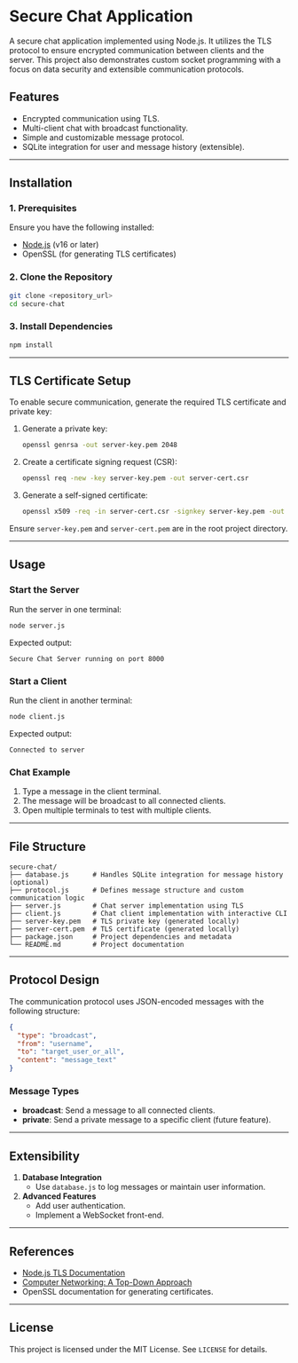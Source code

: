 # Secure Chat Application

A secure chat application implemented using Node.js. It utilizes the TLS protocol to ensure encrypted communication between clients and the server. This project also demonstrates custom socket programming with a focus on data security and extensible communication protocols.

## Features

- Encrypted communication using TLS.
- Multi-client chat with broadcast functionality.
- Simple and customizable message protocol.
- SQLite integration for user and message history (extensible).

---

## Installation

### 1. Prerequisites

Ensure you have the following installed:

- [Node.js](https://nodejs.org/) (v16 or later)
- OpenSSL (for generating TLS certificates)

### 2. Clone the Repository

```bash
git clone <repository_url>
cd secure-chat
```

### 3. Install Dependencies

```bash
npm install
```

---

## TLS Certificate Setup

To enable secure communication, generate the required TLS certificate and private key:

1. Generate a private key:

   ```bash
   openssl genrsa -out server-key.pem 2048
   ```

2. Create a certificate signing request (CSR):

   ```bash
   openssl req -new -key server-key.pem -out server-cert.csr
   ```

3. Generate a self-signed certificate:
   ```bash
   openssl x509 -req -in server-cert.csr -signkey server-key.pem -out server-cert.pem -days 365
   ```

Ensure `server-key.pem` and `server-cert.pem` are in the root project directory.

---

## Usage

### Start the Server

Run the server in one terminal:

```bash
node server.js
```

Expected output:

```
Secure Chat Server running on port 8000
```

### Start a Client

Run the client in another terminal:

```bash
node client.js
```

Expected output:

```
Connected to server
```

### Chat Example

1. Type a message in the client terminal.
2. The message will be broadcast to all connected clients.
3. Open multiple terminals to test with multiple clients.

---

## File Structure

```
secure-chat/
├── database.js      # Handles SQLite integration for message history (optional)
├── protocol.js      # Defines message structure and custom communication logic
├── server.js        # Chat server implementation using TLS
├── client.js        # Chat client implementation with interactive CLI
├── server-key.pem   # TLS private key (generated locally)
├── server-cert.pem  # TLS certificate (generated locally)
├── package.json     # Project dependencies and metadata
└── README.md        # Project documentation
```

---

## Protocol Design

The communication protocol uses JSON-encoded messages with the following structure:

```json
{
  "type": "broadcast",
  "from": "username",
  "to": "target_user_or_all",
  "content": "message_text"
}
```

### Message Types

- **broadcast**: Send a message to all connected clients.
- **private**: Send a private message to a specific client (future feature).

---

## Extensibility

1. **Database Integration**
   - Use `database.js` to log messages or maintain user information.
2. **Advanced Features**
   - Add user authentication.
   - Implement a WebSocket front-end.

---

## References

- [Node.js TLS Documentation](https://nodejs.org/api/tls.html)
- [Computer Networking: A Top-Down Approach](https://www.pearson.com/)
- OpenSSL documentation for generating certificates.

---

## License

This project is licensed under the MIT License. See `LICENSE` for details.
